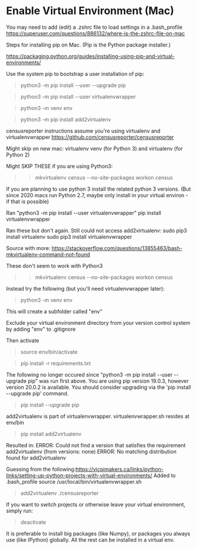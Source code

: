 

# Enable Virtual Environment (Mac)

You may need to add (edit) a .zshrc file to load settings in a .bash_profile
https://superuser.com/questions/886132/where-is-the-zshrc-file-on-mac

Steps for installing pip on Mac. (Pip is the Python package installer.)

https://packaging.python.org/guides/installing-using-pip-and-virtual-environments/

Use the system pip to bootstrap a user installation of pip:

> python3 -m pip install --user --upgrade pip

> python3 -m pip install --user virtualenvwrapper

> python3 -m venv env

> python3 -m pip install add2virtualenv


censusreporter instructions assume you're using virtualenv and virtualenvwrapper 
https://github.com/censusreporter/censusreporter

Might skip on new mac: virtualenv
venv (for Python 3) and virtualenv (for Python 2)

Might SKIP THESE if you are using Python3:
>> mkvirtualenv census --no-site-packages
>> workon census


If you are planning to use python 3 install the related python 3 versions.
(But since 2020 macs run Python 2.7, maybe only install in your virtual environ - if that is possible)

Ran "python3 -m pip install --user virtualenvwrapper"
pip install virtualenvwrapper



Ran these but don't again. Still could not access add2virtualenv:
sudo pip3 install virtualenv
sudo pip3 install virtualenvwrapper

Source with more:
https://stackoverflow.com/questions/13855463/bash-mkvirtualenv-command-not-found


These don't seem to work with Python3
>> mkvirtualenv census --no-site-packages
>> workon census


Instead try the following (but you'll need virtualenvwrapper later):

> python3 -m venv env

This will create a subfolder called "env"

Exclude your virtual environment directory from your version control system by adding "env" to .gitignore

Then activate

> source env/bin/activate

> pip install -r requirements.txt


The following no longer occured since "python3 -m pip install --user --upgrade pip" was run first above.
You are using pip version 19.0.3, however version 20.0.2 is available.
You should consider upgrading via the 'pip install --upgrade pip' command.
> pip install --upgrade pip



add2virtualenv is part of virtualenvwrapper. 
virtualenvwrapper.sh resides at env/bin


> pip install add2virtualenv

Resulted in:
ERROR: Could not find a version that satisfies the requirement add2virtualenv (from versions: none)
ERROR: No matching distribution found for add2virtualenv


Guessing from the following:https://vicpimakers.ca/links/python-links/setting-up-python-projects-with-virtual-environments/
Added to .bash_profile
source /usr/local/bin/virtualenvwrapper.sh


> add2virtualenv ./censusreporter

If you want to switch projects or otherwise leave your virtual environment, simply run:

> deactivate


It is preferable to install big packages (like Numpy), or packages you always use (like IPython) globally. All the rest can be installed in a virtual env.